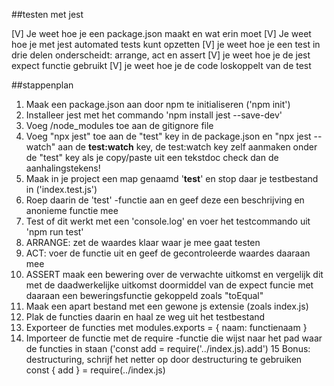 ##testen met jest

[V] Je weet hoe je een package.json maakt en wat erin moet
[V] Je weet hoe je met jest automated tests kunt opzetten
[V] je weet hoe je een test in drie delen onderscheidt: arrange, act en assert
[V] je weet hoe je de jest expect functie gebruikt
[V] je weet hoe je de code loskoppelt van de test

##stappenplan 

1. Maak een package.json aan door npm te initialiseren ('npm init')
2. Installeer jest met het commando 'npm install jest --save-dev'
3. Voeg /node_modules toe aan de gitignore file
4. Voeg "npx jest" toe aan de "test" key in de package.json en 
   "npx jest --watch" aan de **test:watch** key, de test:watch key zelf aanmaken onder de "test" key
   als je copy/paste uit een tekstdoc check dan de aanhalingstekens!
5. Maak in je project een map genaamd '__test__' en stop daar je testbestand in ('index.test.js')  
6. Roep daarin de 'test' -functie aan en geef deze een beschrijving en anonieme functie mee
7. Test of dit werkt met een 'console.log' en voer het testcommando uit 'npm run test'
8. ARRANGE: zet de waardes klaar waar je mee gaat testen
9. ACT: voer de functie uit en geef de gecontroleerde waardes daaraan mee
10. ASSERT maak een bewering over de verwachte uitkomst en vergelijk dit met de daadwerkelijke uitkomst doormiddel van de expect funcie met daaraan een beweringsfunctie gekoppeld zoals "toEqual"
11. Maak een apart bestand met een gewone js extensie (zoals index.js)
12. Plak de functies daarin en haal ze weg uit het testbestand
13. Exporteer de functies met modules.exports = { naam: functienaam }
14. Importeer de functie met de require -functie die wijst naar het pad waar de functies in staan ('const add = require('../index.js).add')
15 Bonus: destructuring, schrijf het netter op door destructuring te gebruiken const { add } = require(../index.js)

